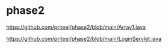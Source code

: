 # phase2

https://github.com/priteej/phase2/blob/main/Array1.java

https://github.com/priteej/phase2/blob/main/LoginServlet.java
